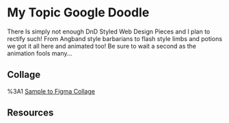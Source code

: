 # My Topic Google Doodle

There Is simply not enough DnD Styled Web Design Pieces and I plan to rectify such! From Angband style barbarians to flash style limbs and potions we got it all here and animated too! Be sure to wait a second as the animation fools many... 

## Collage
%3A1
[Sample to Figma Collage](https://www.figma.com/file/Xr2WR96sg5PBKeDWxB9UaF/TTucci-Art-Direction?type=design&node-id=0%3A1&mode=design&t=aWWqxjamPvwqDFqy-1)

## Resources
